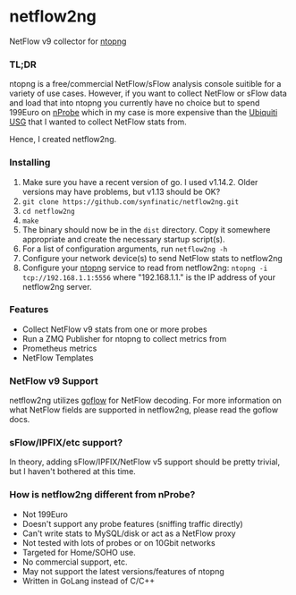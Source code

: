 # netflow2ng
NetFlow v9 collector for [ntopng](https://www.ntop.org/products/traffic-analysis/ntop/)

### TL;DR

ntopng is a free/commercial NetFlow/sFlow analysis console suitible for a
variety of use cases.  However, if you want to collect NetFlow or sFlow
data and load that into ntopng you currently have no choice but to spend
199Euro on [nProbe](https://www.ntop.org/products/netflow/nprobe/) which
in my case is more expensive than the 
[Ubiquiti USG](https://www.ui.com/unifi-routing/usg/) that I wanted to 
collect NetFlow stats from.

Hence, I created netflow2ng.

### Installing

 1. Make sure you have a recent version of go.  I used v1.14.2.   Older versions
    may have problems, but v1.13 should be OK?
 1. `git clone https://github.com/synfinatic/netflow2ng.git`
 1. `cd netflow2ng`
 1. `make`
 1. The binary should now be in the `dist` directory.  Copy it somewhere
    appropriate and create the necessary startup script(s).
 1. For a list of configuration arguments, run `netflow2ng -h`
 1. Configure your network device(s) to send NetFlow stats to netflow2ng
 1. Configure your [ntopng](https://www.ntop.org/products/traffic-analysis/ntop/)
    service to read from netflow2ng: `ntopng -i tcp://192.168.1.1:5556` where
    "192.168.1.1." is the IP address of your netflow2ng server.

### Features

 * Collect NetFlow v9 stats from one or more probes
 * Run a ZMQ Publisher for ntopng to collect metrics from
 * Prometheus metrics
 * NetFlow Templates

### NetFlow v9 Support

netflow2ng utilizes [goflow](https://github.com/cloudflare/goflow) for NetFlow
decoding.  For more information on what NetFlow fields are supported in 
netflow2ng, please read the goflow docs.

### sFlow/IPFIX/etc support?

In theory, adding sFlow/IPFIX/NetFlow v5 support should be pretty trivial, but
I haven't bothered at this time.

### How is netflow2ng different from nProbe?

 * Not 199Euro
 * Doesn't support any probe features (sniffing traffic directly)
 * Can't write stats to MySQL/disk or act as a NetFlow proxy
 * Not tested with lots of probes or on 10Gbit networks
 * Targeted for Home/SOHO use.
 * No commercial support, etc.
 * May not support the latest versions/features of ntopng
 * Written in GoLang instead of C/C++
